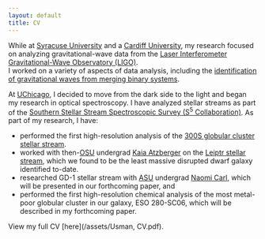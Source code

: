 ```yaml
---
layout: default
title: CV
---
```


While at [Syracuse University](https://physics.syr.edu) and a [Cardiff
University](https://www.cardiff.ac.uk/physics-astronomy/), my research focused
on analyzing gravitational-wave data from the [Laser Interferometer
Gravitational-Wave Observatory (LIGO)](https://www.ligo.org/).  
I worked on a variety of aspects of data analysis, including the
[identification of gravitational waves from merging binary
systems](https://ui.adsabs.harvard.edu/abs/2016CQGra..33u5004U/abstract).

At [UChicago](https://astrophysics.uchicago.edu), I decided to move from the
dark side to the light and began my research in optical spectroscopy.
I have analyzed stellar streams as part of the [Southern Stellar Stream
Spectroscopic Survey (S<sup>5</sup> Collaboration)](https://s5collab.github.io/).
As part of my research, I have:
 - performed the first high-resolution analysis of the [300S globular cluster
stellar
stream](https://ui.adsabs.harvard.edu/abs/2024MNRAS.529.2413U/abstract).
 - worked with then-[OSU](https://astronomy.osu.edu/) undergrad [Kaia
Atzberger](https://astronomy.as.virginia.edu/kaia-atzberger) on the [Leiptr
stellar stream](https://ui.adsabs.harvard.edu/abs/2024arXiv241017312A/abstract), 
which we found to be the least massive disrupted dwarf galaxy identified
to-date.
 - researched GD-1 stellar stream with
[ASU](https://sese.asu.edu/research/focus-areas/cosmology-astronomy-astrophysics)
undergrad [Naomi Carl](https://naomicarl.wordpress.com/), which will be
presented in our forthcoming paper, and
 - performed the first high-resolution chemical analysis of the most metal-poor
   globular cluster in our galaxy, ESO 280-SC06, which will be described in my
forthcoming paper.

View my full CV [here](/assets/Usman, CV.pdf).
